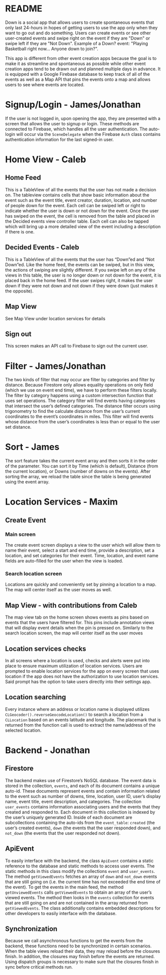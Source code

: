 # README

Down is a social app that allows users to create spontaneous events that only last 24-hours in hopes of getting users to use the app only when they want to go out and do something. Users can create events or see other user-created events and swipe right on the event if they are "Down" or swipe left if they are "Not Down". Example of a Down? event: "Playing Basketball right now... Anyone down to join?".

This app is different from other event creation apps because the goal is to make it as streamline and spontaneous as possible while other event creation apps tend to be drawn out and planned multiple days in advance. It is equipped with a Google Firebase database to keep track of all of the events as well as a Map API that pins the events onto a map and allows users to see where events are located.

# Signup/Login - James/Jonathan
If the user is not logged in, upon opening the app, they are presented with a screen that allows the user to signup or login. These methods are connected to Firebase, which handles all the user authentication. The auto-login will occur via the `SceneDelegate` when the Firebase `Auth` class contains authentication information for the last signed-in user.

# Home View - Caleb
## Home Feed
This is a TableView of all the events that the user has not made a decision on. The tableview contains cells that show basic information about the event such as the event title, event creator, duration, location, and number of people down for the event. Each cell can be swiped left or right to indicate whether the user is down or not down for the event. Once the user has swiped on the event, the cell is removed from the table and placed in the Decided events view controller table. Each cell can also be tapped which will bring up a more detailed view of the event including a description if there is one. 

## Decided Events - Caleb
This is a TableView of all the events that the user has “Down”ed and “Not Down”ed. Like the home feed, the events can be swiped, but in this view, the actions of swiping are slightly different. If you swipe left on any of the views in this table, the user is no longer down or not down for the event, it is placed back in the home feed. If the user swipes right, it makes the user down if they were not down and not down if they were down (just makes it the opposite).

## Map View
See Map View under location services for details

## Sign out
This screen makes an API call to Firebase to sign out the current user.

# Filter - James/Jonathan
The two kinds of filter that may occur are filter by categories and filter by distance. Because Firestore only allows equality operations on only field (which we use on event end time), we have to perform these filters locally. The filter by category happens using a custom intersection function that uses set operations. The category filter will find events having categories that intersect the user’s defined categories. The distance filter occurs using trigonometry to find the calculate distance from the user’s current coordinates to the event’s coordinates in miles. This filter will find events whose distance from the user’s coordinates is less than or equal to the user set distance.

# Sort - James
The sort feature takes the current event array and then sorts it in the order of the parameter. You can sort it by Time (which is default), Distance (from the current location), or Downs (number of downs on the events). After sorting the array, we reload the table since the table is being generated using the event array.

# Location Services - Maxim
## Create Event
### Main screen
The create event screen displays a view to the user which will allow them to name their event, select a start and end time, provide a description, set a location, and set categories for their event. Time, location, and event name fields are auto-filled for the user when the view is loaded.

### Search location screen
Locations are quickly and conveniently set by pinning a location to a map. The map will center itself as the user moves as well.

## Map View - with contributions from Caleb
The map view tab on the home screen shows events as pins based on events that the users have filtered for. This pins include annotation views that will display event details when the pin is pressed on. Similarly to the search location screen, the map will center itself as the user moves

## Location services checks
In all screens where a location is used, checks and alerts were put into place to ensure maximum utilization of location services. Users are prompted to enable location services for the app on every screen that uses location if the app does not have the authorization to use location services. Said prompt has the option to take users directly into their settings app.

## Location searching
Every instance where an address or location name is displayed utilizes `CLGeocoder().reverseGeocodeLocation()` to search a location from a `CLLocation` based on an events latitude and longitude. The placemark that is returned from the function call is used to extract the name/address of the selected location.

# Backend - Jonathan

## Firestore
The backend makes use of Firestore’s NoSQL database. The event data is stored in the collection, `events`, and each of its document contains a unique auto-id. These documents represent events and contain information related to the event such as number of downs, time, location, user ID, user’s display name, event title, event description, and categories. 
The collection `user_events` contains information associating users and the events that they created and responded to. Each document in this collection is indexed by the user’s uniquely generated ID. Inside of each document are subcollections containing the auto-ids from the `event_table`: `created` (the user’s created events), `down` (the events that the user responded down), and `not_down` (the events that the user responded not down).

## ApiEvent
To easily interface with the backend, the class `ApiEvent` contains a static reference to the database and static methods to access user events. The static methods in this class modify the collections `event` and `user_events`. The method `getViewedEvents` fetches an array of `down` and `not_down` events that are still going on (i.e. the current time has not exceeded the end time of the event). To get the events in the main feed, the method `getUnviewedEvents` calls `getViewedEvents` to obtain an array of the user’s viewed events. The method then looks in the `events` collection for events that are still going on and are not contained in the array returned from `getViewedEvents`. The class additionally contains embedded descriptions for other developers to easily interface with the database.

## Synchronization
Because we call asynchronous functions to get the events from the backend, these functions need to be synchronized in certain scenarios. When the table views reload their data, they may reload before the closures finish. In addition, the closures may finish before the events are returned. Using dispatch groups is necessary to make sure that the closures finish in sync before critical methods run.

